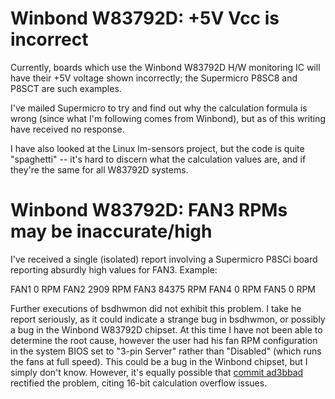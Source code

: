 # Winbond W83792D: +5V Vcc is incorrect

Currently, boards which use the Winbond W83792D H/W monitoring IC will
have their +5V voltage shown incorrectly; the Supermicro P8SC8 and
P8SCT are such examples.

I've mailed Supermicro to try and find out why the calculation formula
is wrong (since what I'm following comes from Winbond), but as of this
writing have received no response.

I have also looked at the Linux lm-sensors project, but the code is
quite "spaghetti" -- it's hard to discern what the calculation values
are, and if they're the same for all W83792D systems.


# Winbond W83792D: FAN3 RPMs may be inaccurate/high

I've received a single (isolated) report involving a Supermicro P8SCi
board reporting absurdly high values for FAN3.  Example:

FAN1                        0 RPM
FAN2                     2909 RPM
FAN3                    84375 RPM
FAN4                        0 RPM
FAN5                        0 RPM

Further executions of bsdhwmon did not exhibit this problem.  I take 
he report seriously, as it could indicate a strange bug in bsdhwmon,
or possibly a bug in the Winbond W83792D chipset.  At this time I
have not been able to determine the root cause, however the user
had his fan RPM configuration in the system BIOS set to "3-pin
Server" rather than "Disabled" (which runs the fans at full speed).
This could be a bug in the Winbond chipset, but I simply don't know.
However, it's equally possible that
[commit ad3bbad](https://github.com/koitsu/bsdhwmon/commit/ad3bbad9980297392773a5bd3e848772b6e85e0d)
rectified the problem, citing 16-bit calculation overflow issues.

